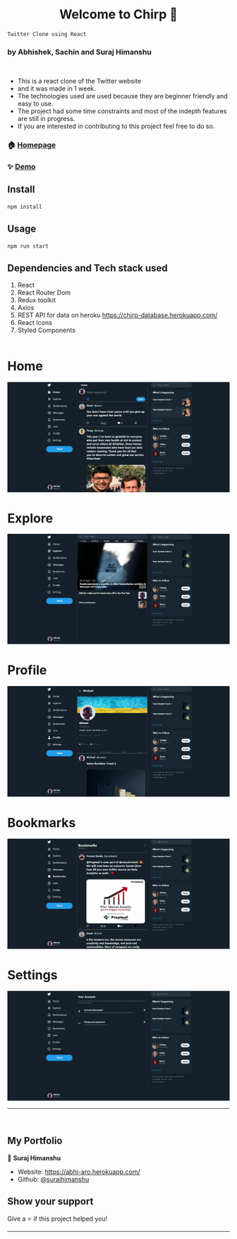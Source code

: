 <h1 align="center">Welcome to Chirp 👋</h1>

```
Twitter Clone using React
```

### by Abhishek, Sachin and Suraj Himanshu

<br/>


- This is a react clone of the Twitter website
- and it was made in 1 week.
- The technologies used are used because they are beginner friendly and easy to use.
- The project had some time constraints and most of the indepth features are still in progress.
- If you are interested in contributing to this project feel free to do so.

### 🏠 [Homepage](./public/twitterHome.jpg)

### ✨ [Demo](https://twitter-chirp.herokuapp.com/)

## Install

```sh
npm install
```

## Usage

```sh
npm run start
```

## Dependencies and Tech stack used

1. React
1. React Router Dom
1. Redux toolkit
1. Axios
1. REST API for data on heroku https://chirp-database.herokuapp.com/
1. React Icons
1. Styled Components
   <br/>
   <br/>
# Home
<img src="./public/twitterHome.jpg">

# Explore
<img src="./public/twitterExplore.jpg">

# Profile
<img src="./public/twitterProfile.jpg">

# Bookmarks
<img src="./public/twitterBookmarks.jpg">

# Settings
<img src="./public/twitterSettings.jpg">

---

<br/>

## My Portfolio

👤 **Suraj Himanshu**

- Website: https://abhi-aro.herokuapp.com/
- Github: [@surajhimanshu](https://github.com/surajhimanshu)
<!-- - LinkedIn: [@suraj](https://www.linkedin.com/in/suraj-himanshu-9aa58215a/) -->

## Show your support

Give a ⭐️ if this project helped you!

---